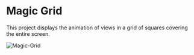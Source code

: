 # Magic Grid

This project displays the animation of views in a grid of squares covering the entire screen.

![Magic-Grid](Screenshots/magic-grid.gif)
